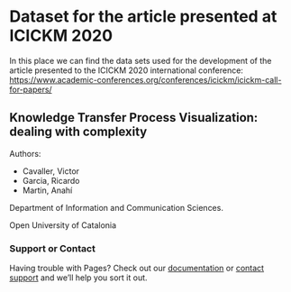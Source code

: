 # Dataset for the article presented at ICICKM 2020

In this place we can find the data sets used for the development of the article presented to the ICICKM 2020 international conference: https://www.academic-conferences.org/conferences/icickm/icickm-call-for-papers/

## Knowledge Transfer Process Visualization: dealing with complexity

Authors:

- Cavaller, Victor
- Garcia, Ricardo
- Martin, Anahí

Department of Information and Communication Sciences.

Open University of Catalonia



### Support or Contact

Having trouble with Pages? Check out our [documentation](https://help.github.com/categories/github-pages-basics/) or [contact support](https://github.com/contact) and we’ll help you sort it out.
